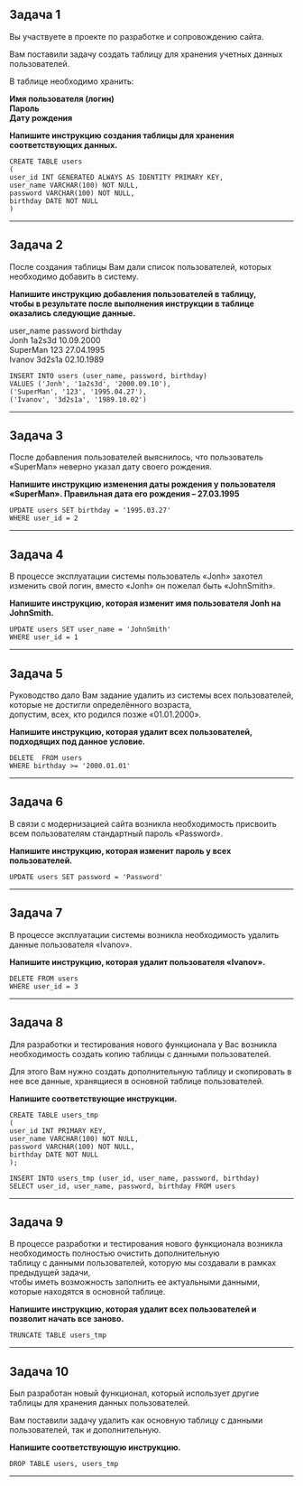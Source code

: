 ## Задача 1

Вы участвуете в проекте по разработке и сопровождению сайта.  

Вам поставили задачу создать таблицу для хранения учетных данных пользователей.  

В таблице необходимо хранить:  

**Имя пользователя (логин)**  
**Пароль**   
**Дату рождения**  

**Напишите инструкцию создания таблицы для хранения соответствующих данных.**  

```
CREATE TABLE users
(
user_id INT GENERATED ALWAYS AS IDENTITY PRIMARY KEY,
user_name VARCHAR(100) NOT NULL,
password VARCHAR(100) NOT NULL,
birthday DATE NOT NULL
)
```
---

## Задача 2

После создания таблицы Вам дали список пользователей, которых необходимо добавить в систему.  

**Напишите инструкцию добавления пользователей в таблицу,  
чтобы в результате после выполнения инструкции в таблице оказались следующие данные.**  

user_name	password	birthday  
Jonh	1a2s3d	10.09.2000  
SuperMan	123	27.04.1995  
Ivanov	3d2s1a	02.10.1989  

```
INSERT INTO users (user_name, password, birthday)
VALUES ('Jonh', '1a2s3d', '2000.09.10'),
('SuperMan', '123', '1995.04.27'),
('Ivanov', '3d2s1a', '1989.10.02')
```
---

## Задача 3

После добавления пользователей выяснилось, что пользователь «SuperMan» неверно указал дату своего рождения.    

**Напишите инструкцию изменения даты рождения у пользователя «SuperMan». Правильная дата его рождения – 27.03.1995**   

```
UPDATE users SET birthday = '1995.03.27'
WHERE user_id = 2
```
---

## Задача 4

В процессе эксплуатации системы пользователь «Jonh» захотел изменить свой логин, вместо «Jonh» он пожелал быть «JohnSmith».  

**Напишите инструкцию, которая изменит имя пользователя Jonh на JohnSmith.**  

```
UPDATE users SET user_name = 'JohnSmith'
WHERE user_id = 1
```
---

## Задача 5

Руководство дало Вам задание удалить из системы всех пользователей, которые не достигли определённого возраста,  
допустим, всех, кто родился позже «01.01.2000».  

**Напишите инструкцию, которая удалит всех пользователей, подходящих под данное условие.**  

```
DELETE  FROM users
WHERE birthday >= '2000.01.01'
```
---

## Задача 6

В связи с модернизацией сайта возникла необходимость присвоить всем пользователям стандартный пароль «Password».   

**Напишите инструкцию, которая изменит пароль у всех пользователей.**  

```
UPDATE users SET password = 'Password'
```
---

## Задача 7

В процессе эксплуатации системы возникла необходимость удалить данные пользователя «Ivanov».  

**Напишите инструкцию, которая удалит пользователя «Ivanov».**  

```
DELETE FROM users
WHERE user_id = 3
```
---

## Задача 8

Для разработки и тестирования нового функционала у Вас возникла необходимость создать копию таблицы с данными пользователей.  

Для этого Вам нужно создать дополнительную таблицу и скопировать в нее все данные, хранящиеся в основной таблице пользователей.  

**Напишите соответствующие инструкции.**  

```
CREATE TABLE users_tmp
(
user_id INT PRIMARY KEY,
user_name VARCHAR(100) NOT NULL,
password VARCHAR(100) NOT NULL,
birthday DATE NOT NULL
);

INSERT INTO users_tmp (user_id, user_name, password, birthday)
SELECT user_id, user_name, password, birthday FROM users
```
---

## Задача 9

В процессе разработки и тестирования нового функционала возникла необходимость полностью очистить дополнительную  
таблицу с данными пользователей, которую мы создавали в рамках предыдущей задачи,  
чтобы иметь возможность заполнить ее актуальными данными, которые находятся в основной таблице.  

**Напишите инструкцию, которая удалит всех пользователей и позволит начать все заново.**  

```
TRUNCATE TABLE users_tmp
```
---

## Задача 10

Был разработан новый функционал, который использует другие таблицы для хранения данных пользователей.  

Вам поставили задачу удалить как основную таблицу с данными пользователей, так и дополнительную.  

**Напишите соответствующую инструкцию.**  

```
DROP TABLE users, users_tmp
```
---
